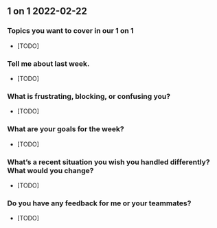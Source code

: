 ## 1 on 1 2022-02-22

### Topics you want to cover in our 1 on 1
- [TODO]

### Tell me about last week.
- [TODO]

### What is frustrating, blocking, or confusing you?
- [TODO]

### What are your goals for the week?
- [TODO]

### What’s a recent situation you wish you handled differently? What would you change?
- [TODO]

### Do you have any feedback for me or your teammates?
- [TODO]

